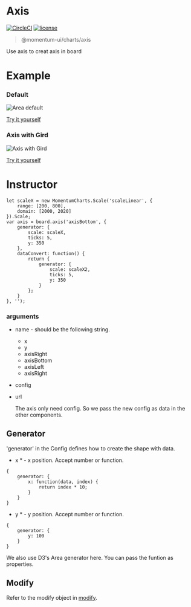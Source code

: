 # Axis

[![CircleCI](https://img.shields.io/circleci/project/github/momentum-design/momentum-ui/main.svg)](https://circleci.com/gh/momentum-design/momentum-ui/)
[![license](https://img.shields.io/github/license/momentum-design/momentum-ui.svg?color=blueviolet)](https://github.com/momentum-design/momentum-ui/blob/main/charts/LICENSE)

> @momentum-ui/charts/axis

Use axis to creat axis in board

# Example

### Default

![Area default](https://screenshot.codepen.io/3315115.JjjxGGL.small.981b0918-7ee1-486d-a755-40fb09aab301.png)

[Try it yourself](https://codepen.io/arthusliang/pen/JjjxGGL)

### Axis with Gird

![Axis with Gird](https://screenshot.codepen.io/3315115.yLLZeOV.small.7bfa6bb1-a72d-4120-99a7-acfbf8968c9c.png)

[Try it yourself](https://codepen.io/arthusliang/pen/yLLZeOV)

# Instructor

```
let scaleX = new MomentumCharts.Scale('scaleLinear', {
	range: [200, 800],
	domain: [2000, 2020]
}).Scale;
var axis = board.axis('axisBottom', {
	generator: {
		scale: scaleX,
		ticks: 5,
		y: 350
	},
	dataConvert: function() {
		return {
			generator: {
				scale: scaleX2,
				ticks: 5,
				y: 350
			}
		};
	}
}, '');
```

### arguments

+ name - should be the following string.

  - x
  - y
  - axisRight
  - axisBottom
  - axisLeft
  - axisRight

+ config
+ url

	The axis only need config. So we pass the new config as data in the other components.

## Generator

'generator' in the Config defines how to create the shape with data. 

+ x * - x position. Accept number or function.
	
```
{
	generator: {
		x: function(data, index) {
			return index * 10;
		}
	}
}
```
	
+ y * - y position. Accept number or function.
	
```
{
	generator: {
		y: 100
	}
}
```

We also use D3's Area generator here. You can pass the funtion as properties.

## Modify

Refer to the modify object in [modify](../fundamentals/modify.md).
